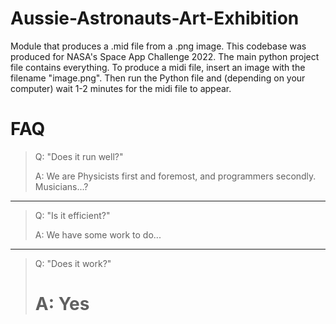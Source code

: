 # Aussie-Astronauts-Art-Exhibition

Module that produces a .mid file from a .png image. This codebase was produced for NASA's Space App Challenge 2022. 
The main python project file contains everything. To produce a midi file, insert an image with the filename "image.png". 
Then run the Python file and (depending on your computer) wait 1-2 minutes for the midi file to appear.

# FAQ
> Q: "Does it run well?" 
>
> A: We are Physicists first and foremost, and programmers secondly. Musicians...?  
-------------

> Q: "Is it efficient?" 
>
> A: We have some work to do...
-------------

> Q: "Does it work?" 
>
> # A: Yes

